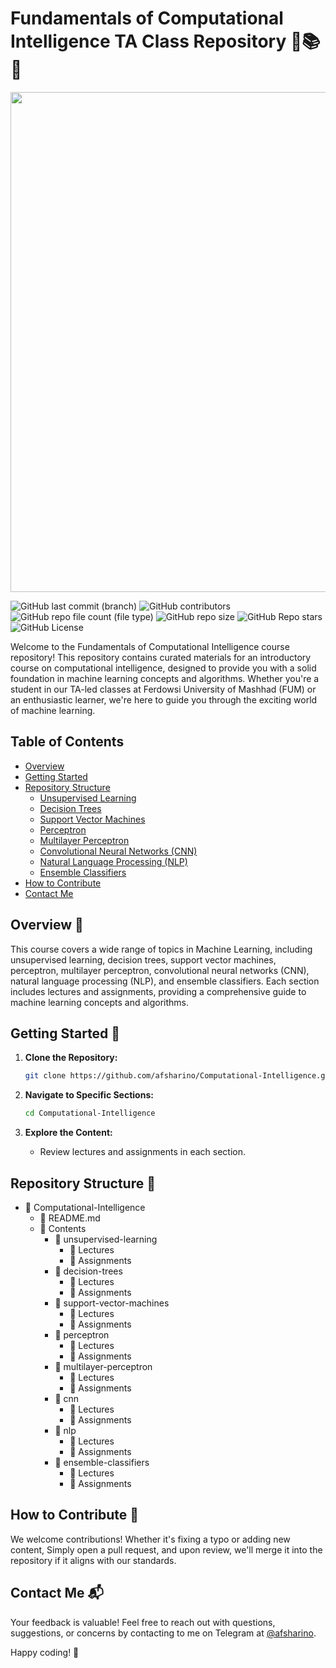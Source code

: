 # Fundamentals of Computational Intelligence TA Class Repository 🤖📚💡

<img src="./Images/machine-learning-banner.png" width="800">

![GitHub last commit (branch)](https://img.shields.io/github/last-commit/afsharino/Computational-Intelligence/main?color=%23E6E6FA)
![GitHub contributors](https://img.shields.io/github/contributors/afsharino/Computational-Intelligence?color=%238A2BE2)
![GitHub repo file count (file type)](https://img.shields.io/github/directory-file-count/afsharino/Computational-Intelligence?color=%23D8BFD8)
![GitHub repo size](https://img.shields.io/github/repo-size/afsharino/Computational-Intelligence?color=%239932CC)
![GitHub Repo stars](https://img.shields.io/github/stars/afsharino/Computational-Intelligence?color=%239370DB)
![GitHub License](https://img.shields.io/github/license/afsharino/Computational-Intelligence?color=%23BDB5D5)

Welcome to the Fundamentals of Computational Intelligence course repository! This repository contains curated materials for an introductory course on computational intelligence, designed to provide you with a solid foundation in machine learning concepts and algorithms. Whether you're a student in our TA-led classes at Ferdowsi University of Mashhad (FUM) or an enthusiastic learner, we're here to guide you through the exciting world of machine learning.

## Table of Contents

- [Overview](#overview)
- [Getting Started](#getting-started)
- [Repository Structure](#repository-structure)
  - [Unsupervised Learning](#unsupervised-learning)
  - [Decision Trees](#decision-trees)
  - [Support Vector Machines](#support-vector-machines)
  - [Perceptron](#perceptron)
  - [Multilayer Perceptron](#multilayer-perceptron)
  - [Convolutional Neural Networks (CNN)](#convolutional-neural-networks-cnn)
  - [Natural Language Processing (NLP)](#natural-language-processing-nlp)
  - [Ensemble Classifiers](#ensemble-classifiers)
- [How to Contribute](#how-to-contribute)
- [Contact Me](#contact-me)

## Overview 👀

This course covers a wide range of topics in Machine Learning, including unsupervised learning, decision trees, support vector machines, perceptron, multilayer perceptron, convolutional neural networks (CNN), natural language processing (NLP), and ensemble classifiers. Each section includes lectures and assignments, providing a comprehensive guide to machine learning concepts and algorithms.

## Getting Started 🚀

1. **Clone the Repository:**
   ```bash
   git clone https://github.com/afsharino/Computational-Intelligence.git
   ```
 2. **Navigate to Specific Sections:**
    ```bash
    cd Computational-Intelligence
    ```

3. **Explore the Content:**
    - Review lectures and assignments in each section.

## Repository Structure 📂
- 📁 Computational-Intelligence
  - 📄 README.md
  - 📁 Contents
    - 📁 unsupervised-learning
      - 📁 Lectures
      - 📁 Assignments
    - 📁 decision-trees
      - 📁 Lectures
      - 📁 Assignments
    - 📁 support-vector-machines
      - 📁 Lectures
      - 📁 Assignments
    - 📁 perceptron
      - 📁 Lectures
      - 📁 Assignments
    - 📁 multilayer-perceptron
      - 📁 Lectures
      - 📁 Assignments
    - 📁 cnn
      - 📁 Lectures
      - 📁 Assignments
    - 📁 nlp
      - 📁 Lectures
      - 📁 Assignments
    - 📁 ensemble-classifiers
      - 📁 Lectures
      - 📁 Assignments



## How to Contribute 🤝
We welcome contributions! Whether it's fixing a typo or adding new content, Simply open a pull request, and upon review, we'll merge it into the repository if it aligns with our standards.

## Contact Me 📬
Your feedback is valuable! Feel free to reach out with questions, suggestions, or concerns by contacting to me on Telegram at [@afsharino](https://t.me/afsharino).

Happy coding! 🚀